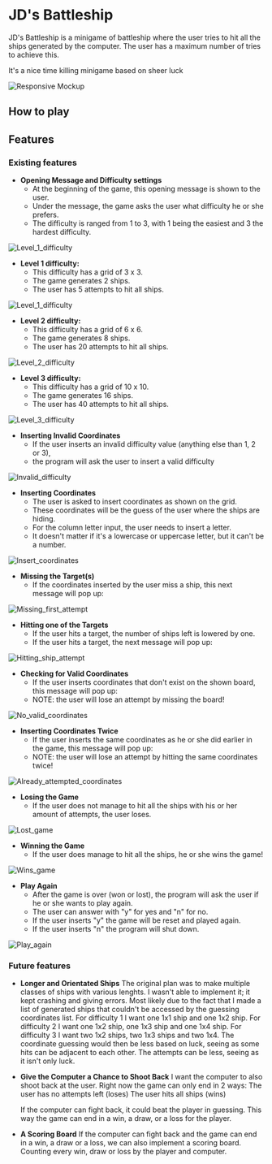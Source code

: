 # JD's Battleship

JD's Battleship is a minigame of battleship where the user tries to hit all the ships generated by the computer.
The user has a maximum number of tries to achieve this.

It's a nice time killing minigame based on sheer luck

![Responsive Mockup](assets/images/p3_mock_up.png)

## How to play

## Features

### Existing features

- __Opening Message and Difficulty settings__
  - At the beginning of the game, this opening message is shown to the user.
  - Under the message, the game asks the user what difficulty he or she prefers.
  - The difficulty is ranged from 1 to 3, with 1 being the easiest and 3 the hardest difficulty.

![Level_1_difficulty](assets/images/first_screen_sc.png)

- __Level 1 difficulty:__
  - This difficulty has a grid of 3 x 3.
  - The game generates 2 ships.
  - The user has 5 attempts to hit all ships.

![Level_1_difficulty](assets/images/level_1_sc.png)

- __Level 2 difficulty:__
  - This difficulty has a grid of 6 x 6.
  - The game generates 8 ships.
  - The user has 20 attempts to hit all ships.

![Level_2_difficulty](assets/images/level_2_sc.png)

- __Level 3 difficulty:__
  - This difficulty has a grid of 10 x 10.
  - The game generates 16 ships.
  - The user has 40 attempts to hit all ships.

![Level_3_difficulty](assets/images/level_3_sc.png)

- __Inserting Invalid Coordinates__
  - If the user inserts an invalid difficulty value (anything else than 1, 2 or 3),
  - the program will ask the user to insert a valid difficulty

![Invalid_difficulty](assets/images/invalid_difficulty_sc.png)

- __Inserting Coordinates__
  - The user is asked to insert coordinates as shown on the grid.
  - These coordinates will be the guess of the user where the ships are hiding.
  - For the column letter input, the user needs to insert a letter.
  - It doesn't matter if it's a lowercase or uppercase letter, but it can't be a number.

![Insert_coordinates](assets/images/insert_coordinates_sc.png)

- __Missing the Target(s)__
  - If the coordinates inserted by the user miss a ship, this next message will pop up:

![Missing_first_attempt](assets/images/after_first_attempt_sc.png)

- __Hitting one of the Targets__
  - If the user hits a target, the number of ships left is lowered by one.
  - If the user hits a target, the next message will pop up:

![Hitting_ship_attempt](assets/images/hit_attempt_sc.png)

- __Checking for Valid Coordinates__
  - If the user inserts coordinates that don't exist on the shown board, this message will pop up:
  - NOTE: the user will lose an attempt by missing the board!

![No_valid_coordinates](assets/images/no_valid_coordinates_sc.png)

- __Inserting Coordinates Twice__
  - If the user inserts the same coordinates as he or she did earlier in the game, this message will pop up:
  - NOTE: the user will lose an attempt by hitting the same coordinates twice!

![Already_attempted_coordinates](assets/images/guessed_already_sc.png)

- __Losing the Game__
  - If the user does not manage to hit all the ships with his or her amount of attempts, the user loses.

![Lost_game](assets/images/lost_screen_sc.png)

- __Winning the Game__
  - If the user does manage to hit all the ships, he or she wins the game!

![Wins_game](assets/images/win_screen_sc.png)

- __Play Again__
  - After the game is over (won or lost), the program will ask the user if he or she wants to play again.
  - The user can answer with "y" for yes and "n" for no.
  - If the user inserts "y" the game will be reset and played again.
  - If the user inserts "n" the program will shut down.

![Play_again](assets/images/play_again_sc.png)

### Future features

- __Longer and Orientated Ships__
  The original plan was to make multiple classes of ships with various lenghts.
  I wasn't able to implement it; it kept crashing and giving errors.
  Most likely due to the fact that I made a list of generated ships that couldn't be accessed by the guessing coordinates list.
  For difficulty 1 I want one 1x1 ship and one 1x2 ship.
  For difficulty 2 I want one 1x2 ship, one 1x3 ship and one 1x4 ship.
  For difficulty 3 I want two 1x2 ships, two 1x3 ships and two 1x4.
  The coordinate guessing would then be less based on luck, seeing as some hits can be adjacent to each other.
  The attempts can be less, seeing as it isn't only luck.

- __Give the Computer a Chance to Shoot Back__
  I want the computer to also shoot back at the user.
  Right now the game can only end in 2 ways:
    The user has no attempts left (loses)
    The user hits all ships (wins)
  
  If the computer can fight back, it could beat the player in guessing.
  This way the game can end in a win, a draw, or a loss for the player.

- __A Scoring Board__
  If the computer can fight back and the game can end in a win, a draw or a loss,
  we can also implement a scoring board. Counting every win, draw or loss by the player and computer.

